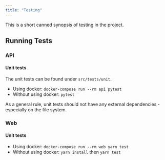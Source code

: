 ```yaml
---
title: "Testing"
---
```


This is a short canned synopsis of testing in the project.

## Running Tests

### API

#### Unit tests 

The unit tests can be found under `src/tests/unit`.

- Using docker: `docker-compose run --rm api pytest`  
- Without using docker: `pytest`

As a general rule, unit tests should not have any external dependencies - especially on the file system.

### Web

#### Unit tests 

- Using docker: `docker-compose run --rm web yarn test`
- Without using docker: `yarn install` then `yarn test`
